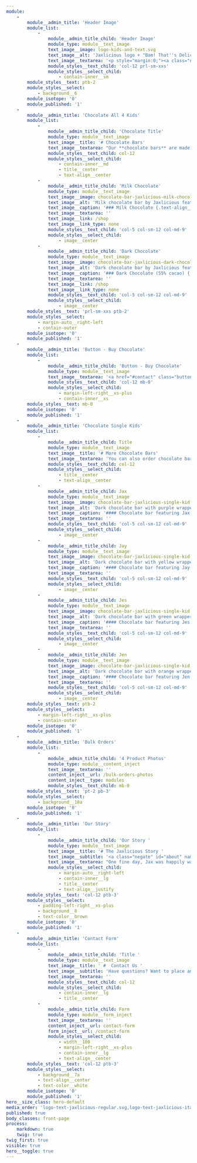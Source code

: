 ```yaml
---
module:
    -
        module__admin_title: 'Header Image'
        module_list:
            -
                module__admin_title_child: 'Header Image'
                module_type: module__text_image
                text_image__image: logo-kids-and-text.svg
                text_image__alt: 'Jaxlicious logo + "Bam! That''s Delicious" tagline featuring all four kids'
                text_image__textarea: '<p style="margin:0;"><a class="negate" id="chocolate" name="chocolate"></a></p>'
                module_styles__text_child: 'col-12 prl-sm-xxs'
                module_styles__select_child:
                    - contain-inner__sm
        module_styles__text: ptb-2
        module_styles__select:
            - background__6
        module_isotope: '0'
        module_published: '1'
    -
        module__admin_title: 'Chocolate All 4 Kids'
        module_list:
            -
                module__admin_title_child: 'Chocolate Title'
                module_type: module__text_image
                text_image__title: '# Chocolate Bars'
                text_image__textarea: "Our **chocolate bars** are made from real ingredients like **cocoa butter**, **cocoa liquor**, and **natural vanilla**. The result is a rich, smooth and **delicious chocolate**.\r\n\r\nThey come in **6 different colors**.  The red and blue wrappers feature all four kids."
                module_styles__text_child: col-12
                module_styles__select_child:
                    - contain-inner__md
                    - title__center
                    - text-align__center
            -
                module__admin_title_child: 'Milk Chocolate'
                module_type: module__text_image
                text_image__image: chocolate-bar-jaxlicious-milk-chocolate-all-kids-front.jpg
                text_image__alt: 'Milk chocolate bar by Jaxlicious featuring all kids'
                text_image__caption: '### Milk Chocolate {.text-align__left}'
                text_image__textarea: ''
                text_image__link: /shop
                text_image__link_type: none
                module_styles__text_child: 'col-5 col-sm-12 col-md-9'
                module_styles__select_child:
                    - image__center
            -
                module__admin_title_child: 'Dark Chocolate'
                module_type: module__text_image
                text_image__image: chocolate-bar-jaxlicious-dark-chocolate-all-kids-front.jpg
                text_image__alt: 'Dark chocolate bar by Jaxlicious featuring all kids'
                text_image__caption: '### Dark Chocolate (55% cacao) {.text-align__left}'
                text_image__textarea: ''
                text_image__link: /shop
                text_image__link_type: none
                module_styles__text_child: 'col-5 col-sm-12 col-md-9'
                module_styles__select_child:
                    - image__center
        module_styles__text: 'prl-sm-xxs ptb-2'
        module_styles__select:
            - margin-auto__right-left
            - contain-outer
        module_isotope: '0'
        module_published: '1'
    -
        module__admin_title: 'Button - Buy Chocolate'
        module_list:
            -
                module__admin_title_child: 'Button - Buy Chocolate'
                module_type: module__text_image
                text_image__textarea: '<a href="#contact" class="button button__md button__full-width button__center">Contact us to place your order</a>'
                module_styles__text_child: 'col-12 mb-0'
                module_styles__select_child:
                    - margin-left-right__xs-plus
                    - contain-inner__xs
        module_styles__text: mb-0
        module_isotope: '0'
        module_published: '1'
    -
        module__admin_title: 'Chocolate Single Kids'
        module_list:
            -
                module__admin_title_child: Title
                module_type: module__text_image
                text_image__title: '# More Chocolate Bars'
                text_image__textarea: 'You can also order chocolate bars featuring your favorite Jaxlicious kid.'
                module_styles__text_child: col-12
                module_styles__select_child:
                    - title__center
                    - text-align__center
            -
                module__admin_title_child: Jax
                module_type: module__text_image
                text_image__image: chocolate-bar-jaxlicious-single-kid.jpg
                text_image__alt: 'Dark chocolate bar with purple wrapper featuring the boy Jax'
                text_image__caption: '#### Chocolate bar featuring Jax'
                text_image__textarea: ''
                module_styles__text_child: 'col-5 col-sm-12 col-md-9'
                module_styles__select_child:
                    - image__center
            -
                module__admin_title_child: Jay
                module_type: module__text_image
                text_image__image: chocolate-bar-jaxlicious-single-kid.jpg
                text_image__alt: 'Dark chocolate bar with yellow wrapper featuring the boy Jay'
                text_image__caption: '#### Chocolate bar featuring Jay'
                text_image__textarea: ''
                module_styles__text_child: 'col-5 col-sm-12 col-md-9'
                module_styles__select_child:
                    - image__center
            -
                module__admin_title_child: Jes
                module_type: module__text_image
                text_image__image: chocolate-bar-jaxlicious-single-kid.jpg
                text_image__alt: 'Dark chocolate bar with green wrapper featuring the girl Jes'
                text_image__caption: '#### Chocolate bar featuring Jes'
                text_image__textarea: ''
                module_styles__text_child: 'col-5 col-sm-12 col-md-9'
                module_styles__select_child:
                    - image__center
            -
                module__admin_title_child: Jen
                module_type: module__text_image
                text_image__image: chocolate-bar-jaxlicious-single-kid.jpg
                text_image__alt: 'Dark chocolate bar with orange wrapper featuring the girl Jen'
                text_image__caption: '#### Chocolate bar featuring Jen'
                text_image__textarea: ''
                module_styles__text_child: 'col-5 col-sm-12 col-md-9'
                module_styles__select_child:
                    - image__center
        module_styles__text: ptb-2
        module_styles__select:
            - margin-left-right__xs-plus
            - contain-outer
        module_isotope: '0'
        module_published: '1'
    -
        module__admin_title: 'Bulk Orders'
        module_list:
            -
                module__admin_title_child: '4 Product Photos'
                module_type: module__content_inject
                text_image__textarea: ''
                content_inject__url: /bulk-orders-photos
                content_inject__type: modules
                module_styles__text_child: mb-0
        module_styles__text: 'pt-2 pb-3'
        module_styles__select:
            - background__10a
        module_isotope: '0'
        module_published: '1'
    -
        module__admin_title: 'Our Story'
        module_list:
            -
                module__admin_title_child: 'Our Story '
                module_type: module__text_image
                text_image__title: '# The Jaxlicious Story '
                text_image__subtitle: '<a class="negate" id="about" name="about"></a>'
                text_image__textarea: "One fine day, Jax was happily walking along eating his favorite chocolates. Along came Jay.<br>\r\nNeither boy was paying attention. Then, all of a sudden, **BAM!**<br>\r\nAs chocolate flew in the air, some landed in Jay's mouth. He shouted, \"**THAT'S DELICIOUS**!\"<br>\r\nJax and Jay became good friends, and they would eat chocolate almost everyday.<br>\r\nAfter becoming friends with Jess and Jen, all four decided to work together to create **chocolate bars for everyone**."
                module_styles__select_child:
                    - margin-auto__right-left
                    - contain-inner__lg
                    - title__center
                    - text-align__justify
        module_styles__text: 'col-12 ptb-3'
        module_styles__select:
            - padding-left-right__xs-plus
            - background__8
            - text-color__brown
        module_isotope: '0'
        module_published: '1'
    -
        module__admin_title: 'Contact Form'
        module_list:
            -
                module__admin_title_child: 'Title '
                module_type: module__text_image
                text_image__title: ' #  Contact Us '
                text_image__subtitle: 'Have questions? Want to place an order? Let us know how we can help! <a class="negate" id="contact-form" name="contact-form"></a>'
                text_image__textarea: ''
                module_styles__text_child: col-12
                module_styles__select_child:
                    - contain-inner__lg
                    - title__center
            -
                module__admin_title_child: Form
                module_type: module__form_inject
                text_image__textarea: ''
                content_inject__url: contact-form
                form_inject__url: /contact-form
                module_styles__select_child:
                    - width__100
                    - margin-left-right__xs-plus
                    - contain-inner__lg
                    - text-align__center
        module_styles__text: 'col-12 ptb-3'
        module_styles__select:
            - background__7a
            - text-align__center
            - text-color__white
        module_isotope: '0'
        module_published: '1'
hero__size_class: hero-default
media_order: 'logo-text-jaxlicious-regular.svg,logo-text-jaxlicious-italic.svg,logo-text-bam-thats-delicious.svg,jaxlicious-jax.svg,jaxlicious-jay.svg,jaxlicious-jen.svg,jaxlicious-jes.svg,logo-kids-and-text.svg,header.jpg,chocolate-bar-jaxlicious-milk-chocolate-all-kids-front.jpg,chocolate-bar-jaxlicious-dark-chocolate-all-kids-front.jpg,chocolate-bar-jaxlicious-single-kid.jpg'
published: true
body_classes: front-page
process:
    markdown: true
    twig: true
twig_first: true
visible: true
hero__toggle: true
---
```


